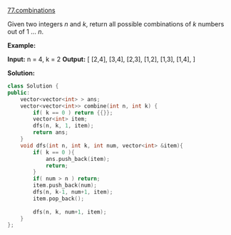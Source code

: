 [77.combinations](https://leetcode.com/problems/combinations/)  

Given two integers _n_ and _k_, return all possible combinations of _k_ numbers out of 1 ... _n_.

**Example:**

**Input:** n = 4, k = 2
**Output:**
\[
  \[2,4\],
  \[3,4\],
  \[2,3\],
  \[1,2\],
  \[1,3\],
  \[1,4\],
\]  



**Solution:**  

```cpp
class Solution {
public:
    vector<vector<int> > ans;
    vector<vector<int>> combine(int n, int k) {
        if( k == 0 ) return {{}};
        vector<int> item;
        dfs(n, k, 1, item);
        return ans;
    }
    void dfs(int n, int k, int num, vector<int> &item){
        if( k == 0 ){
            ans.push_back(item);
            return;
        }
        if( num > n ) return;
        item.push_back(num);
        dfs(n, k-1, num+1, item);
        item.pop_back();
        
        dfs(n, k, num+1, item);
    }
};
```
      